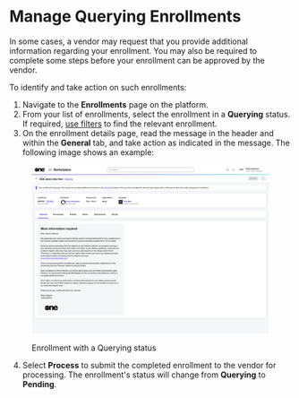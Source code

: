 # Manage Querying Enrollments

In some cases, a vendor may request that you provide additional information regarding your enrollment. You may also be required to complete some steps before your enrollment can be approved by the vendor.&#x20;

To identify and take action on such enrollments:

1. Navigate to the **Enrollments** page on the platform.
2. From your list of enrollments, select the enrollment in a **Querying** status. If required, [use filters](../../../marketplace-platform/getting-started/marketplace-for-clients/how-to-filter-your-orders.md) to find the relevant enrollment.
3. On the enrollment details page, read the message in the header and within the **General** tab, and take action as indicated in the message. The following image shows an example:

<figure><img src="../../../.gitbook/assets/enrollments_querying_state.png" alt=""><figcaption><p>Enrollment with a Querying status</p></figcaption></figure>

4. Select **Process** to submit the completed enrollment to the vendor for processing. The enrollment's status will change from **Querying** to **Pending**.
